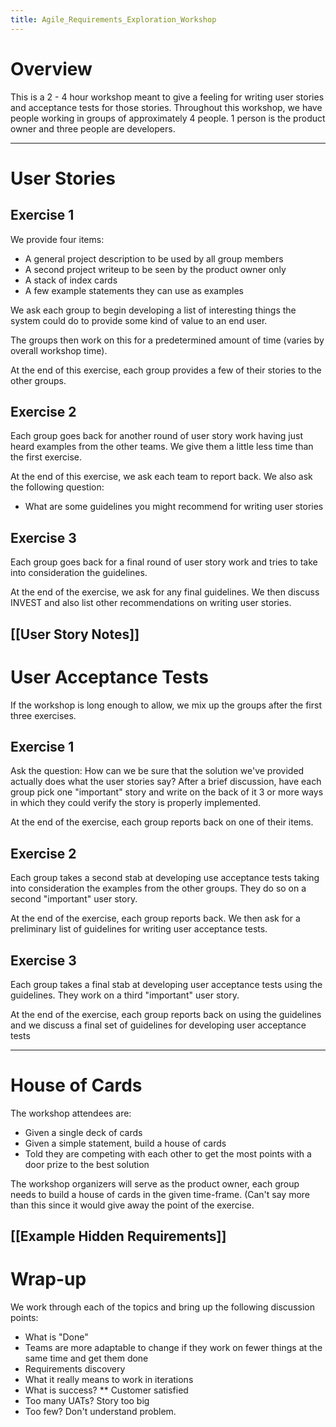 ```yaml
---
title: Agile_Requirements_Exploration_Workshop
---
```

# Overview
This is a 2 - 4 hour workshop meant to give a feeling for writing user stories and acceptance tests for those stories. Throughout this workshop, we have people working in groups of approximately 4 people. 1 person is the product owner and three people are developers.

----
# User Stories

## Exercise 1
We provide four items:
* A general project description to be used by all group members
* A second project writeup to be seen by the product owner only
* A stack of index cards
* A few example statements they can use as examples

We ask each group to begin developing a list of interesting things the system could do to provide some kind of value to an end user.

The groups then work on this for a predetermined amount of time (varies by overall workshop time).

At the end of this exercise, each group provides a few of their stories to the other groups.

## Exercise 2
Each group goes back for another round of user story work having just heard examples from the other teams. We give them a little less time than the first exercise.

At the end of this exercise, we ask each team to report back. We also ask the following question:
* What are some guidelines you might recommend for writing user stories

## Exercise 3
Each group goes back for a final round of user story work and tries to take into consideration the guidelines.

At the end of the exercise, we ask for any final guidelines. We then discuss INVEST and also list other recommendations on writing user stories.

[[User Story Notes]]
----
# User Acceptance Tests
If the workshop is long enough to allow, we mix up the groups after the first three exercises.

## Exercise 1
Ask the question: How can we be sure that the solution we've provided actually does what the user stories say? After a brief discussion, have each group pick one "important" story and write on the back of it 3 or more ways in which they could verify the story is properly implemented.

At the end of the exercise, each group reports back on one of their items.

## Exercise 2
Each group takes a second stab at developing use acceptance tests taking into consideration the examples from the other groups. They do so on a second "important" user story.

At the end of the exercise, each group reports back. We then ask for a preliminary list of guidelines for writing user acceptance tests.

## Exercise 3
Each group takes a final stab at developing user acceptance tests using the guidelines. They work on a third "important" user story.

At the end of the exercise, each group reports back on using the guidelines and we discuss a final set of guidelines for developing user acceptance tests

----
# House of Cards
The workshop attendees are:
* Given a single deck of cards
* Given a simple statement, build a house of cards
* Told they are competing with each other to get the most points with a door prize to the best solution

The workshop organizers will serve as the product owner, each group needs to build a house of cards in the given time-frame. (Can't say more than this since it would give away the point of the exercise.

[[Example Hidden Requirements]]
----
# Wrap-up
We work through each of the topics and bring up the following discussion points:
* What is "Done"
* Teams are more adaptable to change if they work on fewer things at the same time and get them done
* Requirements discovery
* What it really means to work in iterations
* What is success?
** Customer satisfied
* Too many UATs? Story too big
* Too few? Don't understand problem.